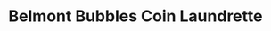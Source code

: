 ---
title: "Belmont Bubbles Coin Laundrette"
url: /belmont/belmont-bubbles-coin-laundrette/
shop: laundry
---